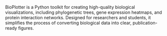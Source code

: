 BioPlotter is a Python toolkit for creating high-quality biological visualizations, including phylogenetic trees, gene expression heatmaps, and protein interaction networks. Designed for researchers and students, it simplifies the process of converting biological data into clear, publication-ready figures.
